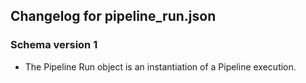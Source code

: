 ## Changelog for pipeline_run.json

### Schema version 1

* The Pipeline Run object is an instantiation of a Pipeline execution.
